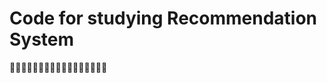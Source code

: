 # Code for studying Recommendation System

:sheep::sheep::sheep::sheep::sheep::sheep::sheep::sheep::sheep::sheep::sheep::sheep::sheep::sheep::sheep::sheep::sheep: